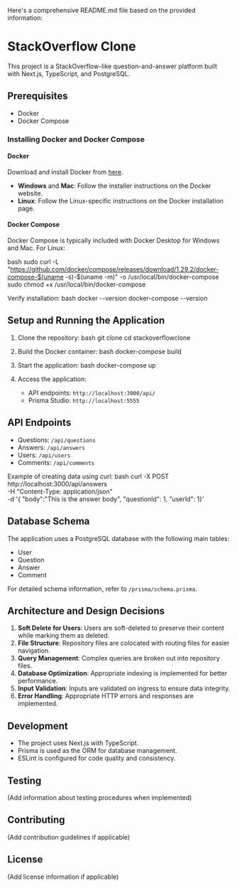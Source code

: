 Here's a comprehensive README.md file based on the provided information:

# StackOverflow Clone

This project is a StackOverflow-like question-and-answer platform built with Next.js, TypeScript, and PostgreSQL.

## Prerequisites

- Docker
- Docker Compose

### Installing Docker and Docker Compose

#### Docker

Download and install Docker from [here](https://www.docker.com/get-started).

- **Windows** and **Mac**: Follow the installer instructions on the Docker website.
- **Linux**: Follow the Linux-specific instructions on the Docker installation page.

#### Docker Compose

Docker Compose is typically included with Docker Desktop for Windows and Mac. For Linux:

bash
sudo curl -L "https://github.com/docker/compose/releases/download/1.29.2/docker-compose-$(uname -s)-$(uname -m)" -o /usr/local/bin/docker-compose
sudo chmod +x /usr/local/bin/docker-compose


Verify installation:
bash
docker --version
docker-compose --version


## Setup and Running the Application

1. Clone the repository:
   bash
   git clone <repository-url>
   cd stackoverflowclone
   

2. Build the Docker container:
   bash
   docker-compose build
   

3. Start the application:
   bash
   docker-compose up
   

4. Access the application:
   - API endpoints: `http://localhost:3000/api/`
   - Prisma Studio: `http://localhost:5555`

## API Endpoints

- Questions: `/api/questions`
- Answers: `/api/answers`
- Users: `/api/users`
- Comments: `/api/comments`

Example of creating data using curl:
bash
curl -X POST http://localhost:3000/api/answers \
  -H "Content-Type: application/json" \
  -d '{ "body":"This is the answer body", "questionId": 1, "userId": 1}'


## Database Schema

The application uses a PostgreSQL database with the following main tables:

- User
- Question
- Answer
- Comment

For detailed schema information, refer to `/prisma/schema.prisma`.

## Architecture and Design Decisions

1. **Soft Delete for Users**: Users are soft-deleted to preserve their content while marking them as deleted.
2. **File Structure**: Repository files are colocated with routing files for easier navigation.
3. **Query Management**: Complex queries are broken out into repository files.
4. **Database Optimization**: Appropriate indexing is implemented for better performance.
5. **Input Validation**: Inputs are validated on ingress to ensure data integrity.
6. **Error Handling**: Appropriate HTTP errors and responses are implemented.

## Development

- The project uses Next.js with TypeScript.
- Prisma is used as the ORM for database management.
- ESLint is configured for code quality and consistency.

## Testing

(Add information about testing procedures when implemented)

## Contributing

(Add contribution guidelines if applicable)

## License

(Add license information if applicable)
